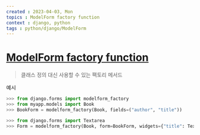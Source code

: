 ```yaml
---
created : 2023-04-03, Mon
topics : ModelForm factory function
context : django, python
tags : python/django/ModelForm
---
```

# [ModelForm factory function](https://docs.djangoproject.com/en/3.2/topics/forms/modelforms/#modelform-factory-function)
> 클래스 정의 대신 사용할 수 있는 팩토리 메서드

예시
```python
>>> from django.forms import modelform_factory
>>> from myapp.models import Book
>>> BookForm = modelform_factory(Book, fields=("author", "title"))

>>> from django.forms import Textarea
>>> Form = modelform_factory(Book, form=BookForm, widgets={"title": Textarea()})
```